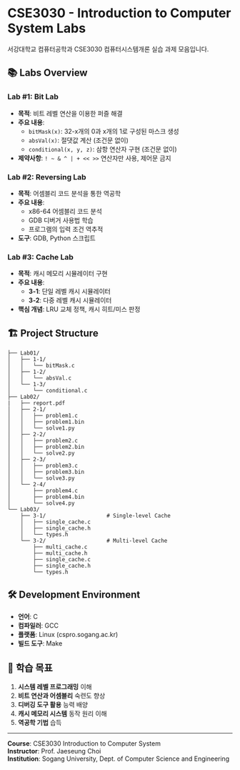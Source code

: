 # CSE3030 - Introduction to Computer System Labs

서강대학교 컴퓨터공학과 CSE3030 컴퓨터시스템개론 실습 과제 모음입니다.

## 📚 Labs Overview

### Lab #1: Bit Lab
- **목적**: 비트 레벨 연산을 이용한 퍼즐 해결
- **주요 내용**: 
  - `bitMask(x)`: 32-x개의 0과 x개의 1로 구성된 마스크 생성
  - `absVal(x)`: 절댓값 계산 (조건문 없이)
  - `conditional(x, y, z)`: 삼항 연산자 구현 (조건문 없이)
- **제약사항**: `! ~ & ^ | + << >>` 연산자만 사용, 제어문 금지

### Lab #2: Reversing Lab
- **목적**: 어셈블리 코드 분석을 통한 역공학
- **주요 내용**: 
  - x86-64 어셈블리 코드 분석
  - GDB 디버거 사용법 학습
  - 프로그램의 입력 조건 역추적
- **도구**: GDB, Python 스크립트

### Lab #3: Cache Lab
- **목적**: 캐시 메모리 시뮬레이터 구현
- **주요 내용**:
  - **3-1**: 단일 레벨 캐시 시뮬레이터
  - **3-2**: 다중 레벨 캐시 시뮬레이터
- **핵심 개념**: LRU 교체 정책, 캐시 히트/미스 판정

## 🏗️ Project Structure

```
├── Lab01/
│   ├── 1-1/
│   │   └── bitMask.c          
│   ├── 1-2/
│   │   └── absVal.c           
│   └── 1-3/
│       └── conditional.c      
├── Lab02/
|   ├── report.pdf
│   ├── 2-1/
│   │   ├── problem1.c         
│   │   ├── problem1.bin       
│   │   └── solve1.py          
│   ├── 2-2/
│   │   ├── problem2.c
│   │   ├── problem2.bin       
│   │   └── solve2.py          
│   ├── 2-3/
│   │   ├── problem3.c
│   │   ├── problem3.bin       
│   │   └── solve3.py          
│   └── 2-4/
│       ├── problem4.c
│       ├── problem4.bin       
│       └── solve4.py          
└── Lab03/
    ├── 3-1/                   # Single-level Cache
    │   ├── single_cache.c
    │   ├── single_cache.h     
    │   └── types.h
    └── 3-2/                   # Multi-level Cache
        ├── multi_cache.c
        ├── multi_cache.h      
        ├── single_cache.c     
        ├── single_cache.h
        └── types.h
```

## 🛠️ Development Environment

- **언어**: C
- **컴파일러**: GCC
- **플랫폼**: Linux (cspro.sogang.ac.kr)
- **빌드 도구**: Make

## 🎯 학습 목표

1. **시스템 레벨 프로그래밍** 이해
2. **비트 연산과 어셈블리** 숙련도 향상  
3. **디버깅 도구 활용** 능력 배양
4. **캐시 메모리 시스템** 동작 원리 이해
5. **역공학 기법** 습득

---

**Course**: CSE3030 Introduction to Computer System  
**Instructor**: Prof. Jaeseung Choi  
**Institution**: Sogang University, Dept. of Computer Science and Engineering
